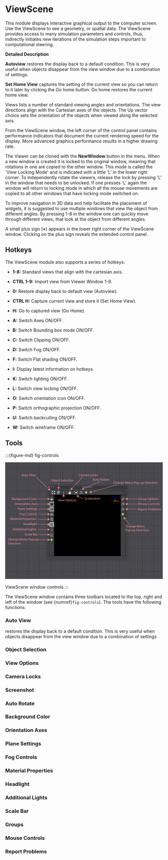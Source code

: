 # ViewScene

This module displays interactive graphical output to the computer screen. Use the ViewScene to see a geometry, or spatial data. The ViewScene provides access to many simulation parameters and controls, thus, indirectly initiates new iterations of the simulation steps important to computational steering.

**Detailed Description**

**Autoview** restores the display back to a default condition. This is very useful when objects disappear from the view window due to a combination of settings.

**Set Home View** captures the setting of the current view so you can return to it later by clicking the Go home button. Go home restores the current home view.

Views lists a number of standard viewing angles and orientations. The view directions align with the Cartesian axes of the objects. The Up vector choice sets the orientation of the objects when viewed along the selected axis.

From the ViewScene window, the left corner of the control panel contains performance indicators that document the current rendering speed for the display. More advanced graphics performance results in a higher drawing rate.

The Viewer can be cloned with the **NewWindow** button in the menu. When a new window is created it is locked to the original window, meaning that rotations in one are copied to the other window. This mode is called the 'View Locking Mode' and is indicated with a little 'L' in the lower right corner. To independently rotate the viewers, release the lock by pressing 'L' in the window that needs to be unlocked. If one presses 'L' again the window will return to locking mode in which all the mouse movements are copied to all other windows that have locking mode switched on.

To improve navigation in 3D data and help facilitate the placement of widgets, it is suggested to use multiple windows that view the object from different angles. By pressing 1-8 in the window one can quickly move through different views, that look at the object from different angles.

A small plus sign (**+**) appears in the lower right corner of the ViewScene window. Clicking on the plus sign reveals the extended control panel.

## Hotkeys
The ViewScene module also supports a series of hotkeys:

  * **1-8:** Standard views that align with the cartesian axis.

  * **CTRL 1-9:** Import view from Viewer Window 1-9.

  * **0:** Restore display back to default view (Autoview).

  * **CTRL H:** Capture current view and store it (Set Home View).

  * **H:** Go to captured view (Go Home).

  * **A:** Switch Axes ON/OFF.

  * **B:** Switch Bounding box mode ON/OFF.

  * **C:** Switch Clipping ON/OFF.

  * **D:** Switch Fog ON/OFF.

  * **F:** Switch Flat shading ON/OFF.

  * **I:** Display latest information on hotkeys.

  * **K:** Switch lighting ON/OFF.

  * **L:** Switch view locking ON/OFF.

  * **O:** Switch orientation icon ON/OFF.

  * **P:** Switch orthographic projection ON/OFF.

  * **U:** Switch backculling ON/OFF.

  * **W:** Switch wireframe ON/OFF.

## Tools

:::{figure-md} fig-controls

![ViewScene window controls](../module_images/viewscenecontrols.png)

ViewScene window controls
:::

The ViewScene window contains three toolbars located to the top, right and left of the window (see {numref}`fig-controls`). The tools have the following functions:

### Auto View
restores the display back to a default condition. This is very useful when objects disappear from the view window due to a combination of settings
### Object Selection
### View Options
### Camera Locks
### Screenshot
### Auto Rotate
### Background Color
### Orientation Axes
### Plane Settings
### Fog Controls
### Material Properties
### Headlight
### Additional Lights
### Scale Bar
### Groups
### Mouse Controls
### Report Problems
